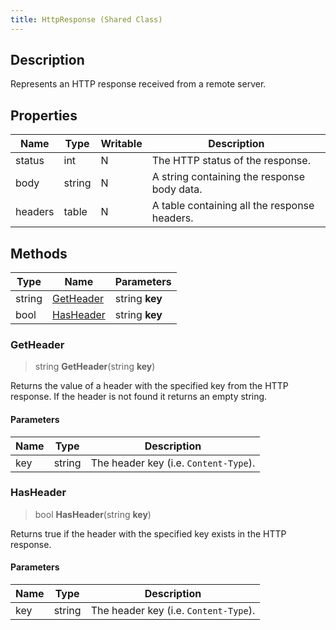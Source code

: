 ```yaml
---
title: HttpResponse (Shared Class)
---
```

## Description

Represents an HTTP response received from a remote server.

## Properties

| Name    | Type   | Writable | Description                                  |
| ------- | ------ | -------- | -------------------------------------------- |
| status  | int    | N        | The HTTP status of the response.             |
| body    | string | N        | A string containing the response body data.  |
| headers | table  | N        | A table containing all the response headers. |

## Methods

| Type   | Name                    | Parameters     |
| ------ | ----------------------- | -------------- |
| string | [GetHeader](#getheader) | string **key** |
| bool   | [HasHeader](#hasheader) | string **key** |

### GetHeader

> string **GetHeader**(string **key**)

Returns the value of a header with the specified key from the HTTP response. If the header is not found it returns an empty string.

#### Parameters

| Name | Type   | Description                           |
| ---- | ------ | ------------------------------------- |
| key  | string | The header key (i.e. `Content-Type`). |

### HasHeader

> bool **HasHeader**(string **key**)

Returns true if the header with the specified key exists in the HTTP response.

#### Parameters

| Name | Type   | Description                           |
| ---- | ------ | ------------------------------------- |
| key  | string | The header key (i.e. `Content-Type`). |
